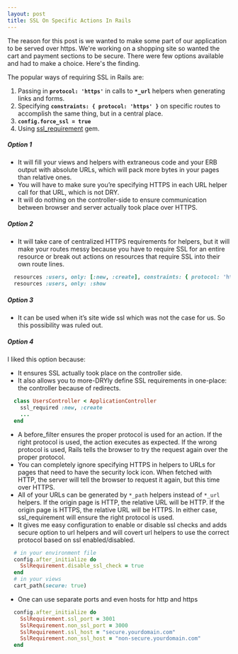 ```yaml
---
layout: post
title: SSL On Specific Actions In Rails
---
```


The reason for this post is we wanted to make some part of our application to be served over https. We're working on a shopping site so wanted the cart and payment sections to be secure. There were few options available and had to make a choice. Here's the finding.

The popular ways of requiring SSL in Rails are:

1. Passing in **` protocol: 'https' `** in calls to **` *_url `** helpers when generating links and forms.
2. Specifying **` constraints: { protocol: 'https' } `** on specific routes to accomplish the same thing, but in a central place.
3. **`config.force_ssl = true`**
4. Using [ssl_requirement](https://github.com/bartt/ssl_requirement) gem.


##### Option 1

- It will fill your views and helpers with extraneous code and your ERB output with absolute URLs, which will pack more bytes in your pages than relative ones.
- You will have to make sure you’re specifying HTTPS in each URL helper call for that URL, which is not DRY.
- It will do nothing on the controller-side to ensure communication between browser and server actually took place over HTTPS.
 
##### Option 2

- It will take care of centralized HTTPS requirements for helpers, but it will make your routes messy because you have to require SSL for an entire resource or break out actions on resources that require SSL into their own route lines.

```ruby
  resources :users, only: [:new, :create], constraints: { protocol: 'https' }
  resources :users, only: :show
```
 
##### Option 3

- It can be used when it’s site wide ssl which was not the case for us. So this possibility was ruled out.
 
##### Option 4

I liked this option because:

- It ensures SSL actually took place on the controller side.
- It also allows you to more-DRYly define SSL requirements in one-place: the controller because of redirects.
 
```ruby
  class UsersController < ApplicationController
    ssl_required :new, :create    
    ...   
  end
```
 
- A before_filter ensures the proper protocol is used for an action. If the right protocol is used, the action executes as expected. If the wrong protocol is used, Rails tells the browser to try the request again over the proper protocol.
- You can completely ignore specifying HTTPS in helpers to URLs for pages that need to have the security lock icon. When fetched with HTTP, the server will tell the browser to request it again, but this time over HTTPS.
- All of your URLs can be generated by `*_path` helpers instead of `*_url` helpers. If the origin page is HTTP, the relative URL will be HTTP. If the origin page is HTTPS, the relative URL will be HTTPS. In either case, ssl_requirement will ensure the right protocol is used.
- It gives me easy configuration to enable or disable ssl checks and adds secure option to url helpers and will covert url helpers to use the correct protocol based on ssl enabled/disabled. 

```ruby
  # in your environment file
  config.after_initialize do
    SslRequirement.disable_ssl_check = true
  end
  # in your views
  cart_path(secure: true) 
```

- One can use separate ports and even hosts for http and https

```ruby
  config.after_initialize do
    SslRequirement.ssl_port = 3001
    SslRequirement.non_ssl_port = 3000
    SslRequirement.ssl_host = "secure.yourdomain.com"
    SslRequirement.non_ssl_host = "non-secure.yourdomain.com"
  end
```
